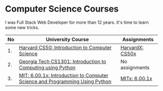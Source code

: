 # Computer Science Courses

I was Full Stack Web Developer for more than 12 years. It's time to learn some new tricks.


No           |University Course | Assignments
-------------|----------|------
1. | [Harvard CS50: Introduction to Computer Science](https://www.edx.org/course/introduction-computer-science-harvardx-cs50x) | [HarvardX: CS50x](/HarvardX_CS50x)
2. |  [Georgia Tech CS1301: Introduction to Computing using Python](https://www.edx.org/course/introduction-computing-using-python-gtx-cs1301x) |  No assignments
3. | [ MIT: 6.00.1x: Introduction to Computer Science and Programming Using Python](https://www.edx.org/course/introduction-computer-science-mitx-6-00-1x-9) |  [MITx: 6.00.1x](/MITx_6.00.1x)
